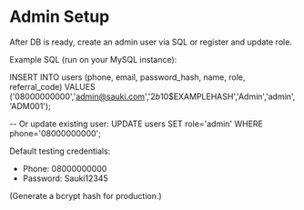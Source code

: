 # Admin Setup

After DB is ready, create an admin user via SQL or register and update role.

Example SQL (run on your MySQL instance):

INSERT INTO users (phone, email, password_hash, name, role, referral_code) VALUES ('08000000000','admin@sauki.com','$2b$10$EXAMPLEHASH','Admin','admin','ADM001');

-- Or update existing user:
UPDATE users SET role='admin' WHERE phone='08000000000';

Default testing credentials:
- Phone: 08000000000
- Password: Sauki12345

(Generate a bcrypt hash for production.)

